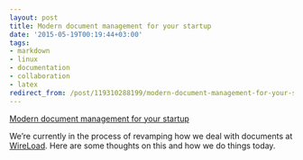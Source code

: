 ```yaml
---
layout: post
title: Modern document management for your startup
date: '2015-05-19T00:19:44+03:00'
tags:
- markdown
- linux
- documentation
- collaboration
- latex
redirect_from: /post/119310288199/modern-document-management-for-your-startup
---
```

[Modern document management for your startup](http://wireload.net/news/2015/05/modern_document_management.html)  

We’re currently in the process of revamping how we deal with documents at [WireLoad](http://wireload.net). Here are some thoughts on this and how we do things today.
